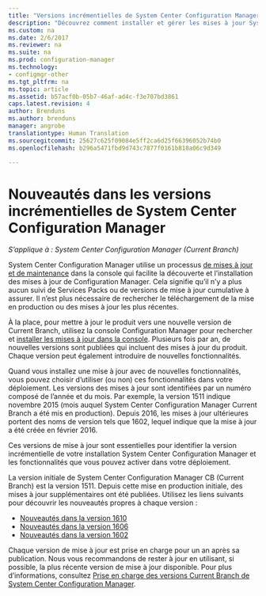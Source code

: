 ```yaml
---
title: "Versions incrémentielles de System Center Configuration Manager | Microsoft Docs"
description: "Découvrez comment installer et gérer les mises à jour System Center Configuration Manager."
ms.custom: na
ms.date: 2/6/2017
ms.reviewer: na
ms.suite: na
ms.prod: configuration-manager
ms.technology:
- configmgr-other
ms.tgt_pltfrm: na
ms.topic: article
ms.assetid: b57acf0b-05b7-46af-ad4c-f3e707bd3861
caps.latest.revision: 4
author: Brenduns
ms.author: brenduns
manager: angrobe
translationtype: Human Translation
ms.sourcegitcommit: 25627c625f09084e5ff2ca6d25f66396052b74b0
ms.openlocfilehash: b296a5471fbd9d743c7877f0161b818a06c9d349

---
```

# <a name="whats-new-in-system-center-configuration-manager-incremental-versions"></a>Nouveautés dans les versions incrémentielles de System Center Configuration Manager

*S’applique à : System Center Configuration Manager (Current Branch)*




 System Center Configuration Manager utilise un processus [de mises à jour et de maintenance](/sccm/core/servers/manage/updates) dans la console qui facilite la découverte et l’installation des mises à jour de Configuration Manager. Cela signifie qu’il n’y a plus aucun suivi de Services Packs ou de versions de mise à jour cumulative à assurer. Il n’est plus nécessaire de rechercher le téléchargement de la mise en production ou des mises à jour les plus récentes.

 À la place, pour mettre à jour le produit vers une nouvelle version de Current Branch, utilisez la console Configuration Manager pour rechercher et [installer les mises à jour dans la console](../../../core/servers/manage/install-in-console-updates.md). Plusieurs fois par an, de nouvelles versions sont publiées qui incluent des mises à jour du produit. Chaque version peut également introduire de nouvelles fonctionnalités.  

 Quand vous installez une mise à jour avec de nouvelles fonctionnalités, vous pouvez choisir d’utiliser (ou non) ces fonctionnalités dans votre déploiement. Les versions des mises à jour sont identifiées par un numéro composé de l’année et du mois. Par exemple, la version 1511 indique novembre 2015 (mois auquel System Center Configuration Manager Current Branch a été mis en production). Depuis 2016, les mises à jour ultérieures portent des noms de version tels que 1602, lequel indique que la mise à jour a été créée en février 2016.

 Ces versions de mise à jour sont essentielles pour identifier la version incrémentielle de votre installation System Center Configuration Manager et les fonctionnalités que vous pouvez activer dans votre déploiement.

 La version initiale de System Center Configuration Manager CB (Current Branch) est la version 1511. Depuis cette mise en production initiale, des mises à jour supplémentaires ont été publiées. Utilisez les liens suivants pour découvrir les nouveautés propres à chaque version :
  - [Nouveautés dans la version 1610](../../../core/plan-design/changes/whats-new-in-version-1610.md)
  - [Nouveautés dans la version 1606](../../../core/plan-design/changes/whats-new-in-version-1606.md)
  - [Nouveautés dans la version 1602](../../../core/plan-design/changes/whats-new-in-version-1602.md)


 Chaque version de mise à jour est prise en charge pour un an après sa publication. Nous vous recommandons de rester à jour en utilisant, si possible, la plus récente version de mise à jour disponible. Pour plus d’informations, consultez [Prise en charge des versions Current Branch de System Center Configuration Manager](../../../core/servers/manage/current-branch-versions-supported.md).  



<!--HONumber=Feb17_HO1-->


